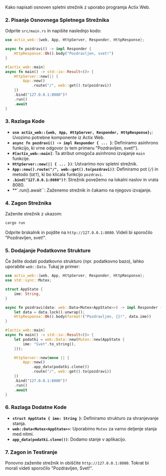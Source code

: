 Kako napisati osnoven spletni strežnik z uporabo programja Actix Web. 


### 2. Pisanje Osnovnega Spletnega Strežnika

Odprite `src/main.rs` in napišite naslednjo kodo:

```rust
use actix_web::{web, App, HttpServer, Responder, HttpResponse};

async fn pozdravi() -> impl Responder {
    HttpResponse::Ok().body("Pozdravljen, svet!")
}

#[actix_web::main]
async fn main() -> std::io::Result<()> {
    HttpServer::new(|| {
        App::new()
            .route("/", web::get().to(pozdravi))
    })
    .bind("127.0.0.1:8080")?
    .run()
    .await
}
```

### 3. Razlaga Kode

- **`use actix_web::{web, App, HttpServer, Responder, HttpResponse};`**: Uvozimo potrebne komponente iz Actix Web.
- **`async fn pozdravi() -> impl Responder { ... }`**: Definiramo asinhrono funkcijo, ki vrne odgovor (v tem primeru "Pozdravljen, svet!").
- **`#[actix_web::main]`**: Ta atribut omogoča asinhrono izvajanje `main` funkcije.
- **`HttpServer::new(|| { ... })`**: Ustvarimo nov spletni strežnik.
- **`App::new().route("/", web::get().to(pozdravi))`**: Definiramo pot (`/`) in metodo (`GET`), ki bo klicala funkcijo `pozdravi`.
- **`.bind("127.0.0.1:8080")?`**: Strežnik povežemo na lokalni naslov in vrata 8080.
- **`.run().await``: Zaženemo strežnik in čakamo na njegovo izvajanje.

### 4. Zagon Strežnika

Zaženite strežnik z ukazom:

```bash
cargo run
```

Odprite brskalnik in pojdite na `http://127.0.0.1:8080`. Videli bi sporočilo "Pozdravljen, svet!".

### 5. Dodajanje Podatkovne Strukture

Če želite dodati podatkovno strukturo (npr. podatkovno bazo), lahko uporabite `web::Data`. Tukaj je primer:

```rust
use actix_web::{web, App, HttpServer, Responder, HttpResponse};
use std::sync::Mutex;

struct AppState {
    ime: String,
}

async fn pozdravi(data: web::Data<Mutex<AppState>>) -> impl Responder {
    let data = data.lock().unwrap();
    HttpResponse::Ok().body(format!("Pozdravljen, {}!", data.ime))
}

#[actix_web::main]
async fn main() -> std::io::Result<()> {
    let podatki = web::Data::new(Mutex::new(AppState {
        ime: "Svet".to_string(),
    }));

    HttpServer::new(move || {
        App::new()
            .app_data(podatki.clone())
            .route("/", web::get().to(pozdravi))
    })
    .bind("127.0.0.1:8080")?
    .run()
    .await
}
```

### 6. Razlaga Dodatne Kode

- **`struct AppState { ime: String }`**: Definiramo strukturo za shranjevanje stanja.
- **`web::Data<Mutex<AppState>>`**: Uporabimo `Mutex` za varno deljenje stanja med nitmi.
- **`app_data(podatki.clone())`**: Dodamo stanje v aplikacijo.

### 7. Zagon in Testiranje

Ponovno zaženite strežnik in obiščite `http://127.0.0.1:8080`. Tokrat bi morali videti sporočilo "Pozdravljen, Svet!".

